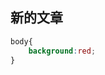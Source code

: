 <!--
 * @Author: your name
 * @Date: 2020-09-13 14:51:46
 * @LastEditTime: 2020-09-13 14:53:04
 * @LastEditors: Please set LastEditors
 * @Description: In User Settings Edit
 * @FilePath: /one/2.md
-->
## 新的文章

```css
body{
    background:red;
}

```
